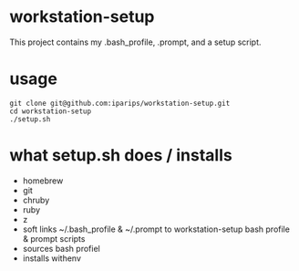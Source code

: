 workstation-setup
=================

This project contains my .bash_profile, .prompt, and a setup script.

usage
=====

```
git clone git@github.com:iparips/workstation-setup.git
cd workstation-setup
./setup.sh
```

what setup.sh does / installs
=======================

- homebrew
- git
- chruby
- ruby
- z
- soft links ~/.bash_profile & ~/.prompt to workstation-setup bash profile & prompt scripts
- sources bash profiel
- installs withenv


